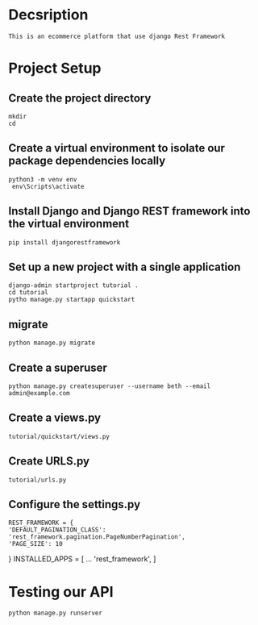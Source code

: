 # Decsription
    This is an ecommerce platform that use django Rest Framework 

# Project Setup

## Create the project directory
    mkdir
    cd

## Create a virtual environment to isolate our package dependencies locally
    python3 -m venv env
     env\Scripts\activate

## Install Django and Django REST framework into the virtual environment
    pip install djangorestframework

## Set up a new project with a single application
    django-admin startproject tutorial . 
    cd tutorial
    pytho manage.py startapp quickstart
    
## migrate
    python manage.py migrate

## Create a superuser
    python manage.py createsuperuser --username beth --email admin@example.com

## Create a views.py
    tutorial/quickstart/views.py

## Create URLS.py
    tutorial/urls.py

## Configure the settings.py
    REST_FRAMEWORK = {
    'DEFAULT_PAGINATION_CLASS': 'rest_framework.pagination.PageNumberPagination',
    'PAGE_SIZE': 10
}
         INSTALLED_APPS = [
            ...
            'rest_framework',
         ]

# Testing our API
    python manage.py runserver
    
 
 
    






   

    
    
 
